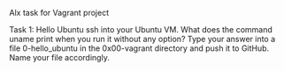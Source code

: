 Alx task for Vagrant project

Task 1: Hello Ubuntu
ssh into your Ubuntu VM. What does the command uname print when you run it without any option?
Type your answer into a file 0-hello_ubuntu in the 0x00-vagrant directory and push it to GitHub. 
Name your file accordingly.

